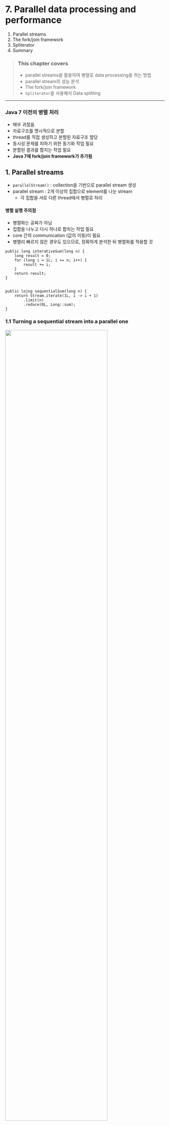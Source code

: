 # 7. Parallel data processing and performance

1. Parallel streams
2. The fork/join framework
3. Spliterator
4. Summary

> ### This chapter covers
>
> - parallel streams을 활용하여 병렬로 data processing을 하는 방법
> - parallel stream의 성능 분석
> - The fork/join framework
> - `Spliterator`을 사용해서 Data splitting

---

### Java 7 이전의 병렬 처리

- 매우 귀찮음
- 자료구조를 명시적으로 분할
- thread를 직접 생성하고 분할된 자료구조 할당
- 동시성 문제를 피하기 위한 동기화 작업 필요
- 분할된 결과를 합치는 작업 필요
- **Java 7에 fork/join framework가 추가됨**

## 1. Parallel streams

- `parallelStream()` : collection을 기반으로 parallel stream 생성
- parallel stream : 2개 이상의 집합으로 element를 나눈 stream
    - 각 집합을 서로 다른 thread에서 병렬로 처리

#### 병렬 실행 주의점

- 병렬화는 공짜가 아님
- 집합을 나누고 다시 하나로 합치는 작업 필요
- core 간의 communication (값의 이동)이 필요
- 병렬리 빠르지 않은 경우도 있으므로, 정확하게 분석한 뒤 병렬화를 적용할 것

````
public long interativeSum(long n) {
    long result = 0;
    for (long i = 1L; i <= n; i++) {
        result += i;
    }
    return result;
}


public lojng sequentialSum(long n) {
    return Stream.iterate(1L, i -> i + 1)
        .limit(n)
        .reduce(0L, Long::sum);
}
````

### 1.1 Turning a sequential stream into a parallel one

<img src="img.png"  width="80%"/>

````
public long parallelSum(long n) {
    return Stream.iterate(1L, i -> i + 1)
        .limit(n)
        .parallel() // parallel stream으로 변환
        .reduce(0L, Long::sum);
}
````

- `parallel()` : parallel stream으로 변환
- `sequential()` : sequential stream으로 변환

````
stream.parallel() // parallel stream으로 변환
    .filter(...)
    .sequential() // sequential stream으로 변환
    .map(...)
    .parallel() // parallel stream으로 변환
    .reduce(...);
````

#### Configuring the thread pool used by parallel streams

- parallel stream은 default로 `ForkJoinPool`을 사용
- return `Runtime.getRuntime().availableProcessors()` : 사용 가능한 프로세서 수
- 사용할 프로세서 수 직접 설정 : `System.setProperty("java.util.concurrent.ForkJoinPool.common.parallelism", "12")`
    - global 설정₩
    - **비추**

### 1.2 Measuring stream performance

- JMH, Java Microbenchmark Harness : microbenchmark를 위한 framework
- JMH 를 통해 parallel stream과 sequential stream의 성능 비교

````
@Benchmark
public long sequentialSum() {
    return Stream.iterate(1L, i -> i + 1)
            .limit(N)
            .reduce(0L, Long::sum);
}

@Benchmark
public long iterativeSum() {
    long result = 0;
    for (long i = 1L; i <= N; i++) {
        result += i;
    }
    return result;
}

@TearDown(Level.Invocation) // 각각의 벤치마크 실행 이후에 실행
public void tearDown() {
    System.gc();
}




````

<img src="img_1.png"  width="60%"/>

- `iterate()` : **parallel이 더 느림**
    - 서로 독립적인 집합으로 나누기 힘듦
    - `iterate()`는 이전 element를 이용해서 다음 element를 생성

#### USING MORE SPECIALIZED METHODS

````
@Benchmark
public long rangedSum() {
 return LongStream.rangeClosed(1, N)
 .reduce(0L, Long::sum);
}
````

```bash
Benchmark                          Mode  Cnt     Score    Error  Units
ParallelStreamBenchmark.rangedSum  avgt   10  3362.089 ± 22.867  us/op
```

- `sequentialSum()` 보다 빠름
    - autoboxing, auto-unboxing이 없음

````
@Benchmark
public long parallelRangedSum() {
    return LongStream.rangeClosed(1, N)
            .parallel()
            .reduce(0L, Long::sum);
}
````

```bash
Benchmark                                  Mode  Cnt    Score    Error  Units
ParallelStreamBenchmark.parallelRangedSum  avgt    10  496.916 ± 11.518  us/op
```

- 6배 빠름
- 병렬를 위해 독립적인 집합으로 나누기 쉬움

### 1.3  Using parallel streams correctly

- mutalbe state를 병렬 실행 시 사용하면 문제 발생

````
public long sideEffectSum(long n) {
  Accumulator accumulator = new Accumulator();
  
  LongStream.rangeClosed(1, n)
             .parallel() // 문제 원인
             .forEach(accumulator::add);
  
  return accumulator.total;
}

public class Accumulator {
  public long total = 0; // 상태값
  public void add(long value) { total += value; }
}

...

System.out.println("SideEffect parallel sum :"+ sideEffectParallelSum(10_000_000));
System.out.println("SideEffect parallel sum :"+ sideEffectParallelSum(10_000_000));
System.out.println("SideEffect parallel sum :"+ sideEffectParallelSum(10_000_000));

````

```baash
SideEffect parallel sum :6448280623056
SideEffect parallel sum :5006590315172
SideEffect parallel sum :5188848063192
```

- 병렬로 실행 시 `total`에 경합 발생
- 값이 매번 다름

### 1.4 Using parallel streams effectively

| Source            | Decomposability |
|-------------------|-----------------|
| `ArrayList`       | Excellent       |
| `LinkedList`      | Poor            |
| `IntStream.range` | Excellent       |
| `Stream.iterate`  | Poor            |
| `HashSet`         | Good            |
| `TreeSet`         | Good            |

- 성능측정 : parallel stream을 사용할 때와 사용하지 않을 때를 비교
    - parallel이 항상 빠르지 않음
    - parallel이 예상과 다르게 동작 할 수 있음
- boxing 지양
    - auto-boxing/unboxing은 성능에 영향을 줌
    - Java 8의 primitive streams 사용 e.g. `IntStream`, `DoubleStream`, `LongStream`
- 일반적으로 parallel 성능이 안좋은 operation
    - `limit()`, `findFirst()`, `findFirst()` : element의 순서에 의존
    - `findAny()` : element의 순서에 의존하지 않음, 병렬로 실행 시 빠름
    - `unordered()` : 순서 정렬되어있는 stream을 unordered stream으로 변환
- stream 파이프라인의 총 연산 비용 고려
    - N : element의 수, Q : 각 element를 처리하는데 걸리는 시간 일 때,
        - Q가 상대적으로 더 크다면 parallel stream 적합
- 데이터 양이 적은 경우, parallel stream 사용하지 않는 것이 좋음
    - parallel stream overhead가 더 큼
- parallel stream 아래에서 자료구조가 잘 분할 될 수 있는지
    - `ArrayList`는 잘 분할 될 수 있지만, `LinkedList`는 잘 분할 될 수 없음
    - `range()`로 반환된 primitive streams은 잘 분할됨
    - 커스텀 `Spliterator`를 사용하는 stream은 잘 분할됨
- Stream의 특성과 파이프라인을 지나며 어떻게 수정되는지 파악
    - `filter()`는 stream의 크기를 알 수 없음 (분할이 어려움)
    - 사이즈를 아는 stream은 분할이 쉬움
- 병합 비용 고려
    - 병합 비용이 크다면 parallel stream overhead가 더 커짐
    - e.g. `Collector.combiner()` 비용

## 2. The fork/join framework

<img src="img_2.png"  width="80%"/>

- 병렬화 가능한 task를 재귀적으로 작은 task로 분할하고, 결과를 합치는 프레임워크
- `ExecutorService`의 구현체
    - `ForkJoinPool`의 thread pool에게 subtask를 할당

### 2.1 Working with RecursiveTask

- `RecursiveTask<R>`의 subclass를 생성
    - `R` : task (subtask)의 결과 타입

````
protected abstract R compute();

...

// pseudo code
if( task is small enough or no longer divisible ) {
    sequentially solve the task
} else {
    split the task into two subtasks
    recursively invoke compute() on subtasks
    combine the results of the subtasks
}
````

````java
public class ForkJoinSumCalculator extends RecursiveTask<Long> { // fork/join framework 사용

    private final long[] numbers; // 합계를 구할 배열

    // subtask의 array 범위
    private final int start;
    private final int end;

    // subtask로 분할할 최소 배열 크기
    public static final long THRESHOLD = 10_000;

    // main task 생성시 사용
    public ForkJoinSumCalculator(long[] numbers) {
        this(numbers, 0, numbers.length);
    }

    // subtask 생성시 사용
    public ForkJoinSumCalculator(long[] numbers, int start, int end) {
        this.numbers = numbers;
        this.start = start;
        this.end = end;
    }

    // recursive task의 compute 메서드 구현
    @Override
    protected Long compute() {
        int length = end - start;

        // 기준값보다 작으면 순차적으로 계산
        if (length <= THRESHOLD) {
            return computeSequentially();
        }

        // subtask 생성
        ForkJoinSumCalculator leftTask = new ForkJoinSumCalculator(numbers, start, start + length / 2);
        leftTask.fork(); // 비동기 실행

        // subtask 생성
        ForkJoinSumCalculator rightTask = new ForkJoinSumCalculator(numbers, start + length / 2, end);
        Long rightResult = rightTask.compute(); // 동기 실행
        Long leftResult = leftTask.join();//  block : left task의 결과가 나올때까지 기다림

        return leftResult + rightResult;
    }

    private long computeSequentially() {
        long sum = 0;
        for (int i = start; i < end; i++)
            sum += numbers[i];
        return sum;
    }
}

````

````
private static Long forkJoinSum(long n) {
    long[] numbers = LongStream.rangeClosed(1, n).toArray();
    ForkJoinTask<Long> task = new ForkJoinSumCalculator(numbers);
    return new ForkJoinPool().invoke(task);
}

... 

Long result = forkJoinSum(10000000L);
````

- 같은 app에서 2개 이상의 `ForkJoinPool`을 사용하지 않는 것이 좋음
- `ForkJoinPool`은 인스턴스화 해서 static field에 관리하는 것이 좋음 (singleton)
- `new ForkJonPool()` : `Runtime.getRuntime().availableProcessors()` 만큼의 thread를 생성

#### RUNNING THE FORKJOINSUMCALCULATOR

<img src="img_3.png"  width="80%"/>

- 각 thread들이 task의 `compute()` 실행
- subtask로 이루어진 binary tree 형태로 task들이 생성
    - 실행이 완료되면 root 노드로 결과가 합쳐짐

### 2.2 Best practices for using the fork/join framework

- `join()`은 blocking operation
    - 반드시 2개의 subtask가 시작된 후에 호출
- `invoke()`은 `RecursiveTask` 안에서 사용되면 안됨
    - 안에서는 `compute()`, `fork()`를 호출
- sequential code만 `invoke()`를 호출해야함
- subtask에서 `fork()` : `ForkJoinPool`에 스케쥴
    - 같은 thread 재활용
    - thread pool에 불필요한 task 할당 방지
- fork/join framework를 활용한 parallel computation은 디버깅이 어려움
    - `compute()`가 `fork()`를 실행한 thread와 다른 thread에서 실행
- fork/join framework의 multi-core 연산이 sequential보다 빠름을 보장히지 않음
    - `warm-up`이 필요 (JIT compiler)
- subtask 분할 기준 필요

### 2.3 Work stealing

- 많은 subtask를 생성하는 것이 일반적으로 성능상 유리
- 실제 상황에선 Core수 외에 많은 변수가 존재
    - e.g. I/O bound, CPU bound

#### _work stealing_

<img src="img_4.png.png"  width="80%"/>

- task들이 고르게 분배되지 않는 문제를 해결
- `ForkJoinPool`의 thread들에게 고르게 task를 할당할 수 있음
- thread를 doubly linked queue를 가짐
    - 작업이 완료되면 queue에서 다음 작업을 가져와 실행
    - 자신의 queue가 비면 다른 thread의 queue에서 작업을 가져와 실행 **(steal)**
    - 모든 thread의 queue가 빌때까지 반복

## 3. Spliterator

- Java 8에 추가된 interface
- splitable iterator
- `spliterator()` : `Spliterator`를 반환하는 default method

````java
package java.util;

public interface Spliterator<T> {
    boolean tryAdvance(Consumer<? super T> action);

    Spliterator<T> trySplit();

    long estimateSize();

    int characteristics();
}
````

- `T` : `Spliterator`가 탐색하는 요소의 타입
- `tryAdvance()` : `Spliterator`의 요소를 하나씩 소비하면서 탐색
    - 요소가 남아있으면 `true` 반환
- `trySplit()` : `Spliterator`의 일부 요소를 분할하여 두번째 `Spliterator`를 생성
- `estimateSize()` : `Spliterator`가 탐색할 암은 요소 수 반환
    - 부정확하더라도, 예측 값은 연산에 유용

### 3.1 The splitting process

<img src="img_5.png"  width="80%"/>

1. step 1 : `trySplit()` 호출
    - `Spliterator`의 일부 요소를 분할하여 두번째 `Spliterator`를 생성
2. step 2 : 분할한 `Spliterator`에 대해서 `trySplit()` 호출
3. step 3 : null을 반환할 때까지 반복해서 `trySplit()` 호출
4. step 4 분할 종료, `trySplit()` return null
    - 더이상 분할 불가능

#### THE SPLITERATOR CHARACTERISTICS

- `Spliterator`의 `characteristics()`
- return : int 타입의 `Spliterator`의 특성을 정의하는 상수
- 리턴 값으로 유용하게 연산에 사용 (최적화)

| Characteristics | Description                                               |
|-----------------|-----------------------------------------------------------|
| `ORDERED`       | 요소들이 정렬되어 있음                                              |
| `DISTINCT`      | 요소들이 중복되지 않음 <br/>`x.equals(y) == false`                  |
| `SORTED`        | 요소들이 정렬되어 있음                                              |
| `SIZED`         | `estimateSize()`가 정확한 값을 반환함<br/>사이즈를 아는 source로부터 생성됨    |
| `NONNULL`       | `null` 요소를 가질 수 없음                                        |
| `IMMUTABLE`     | 요소들이 immutable                                            |
| `CONCURRENT`    | `Spliterator`의 소스를 동시에 수정할 수 있음<br/>동기화 작업 추가구현 없이        |
| `SUBSIZED`      | `trySplit()`으로 생성된 `Spliterator`는 `SIZED`와 `SUBSIZED`를 가짐 |

### 3.2 Implementing your own Spliterator

- String의 단어 (어절) 수를 세는 예제

````
private static int countWordsIteratively(String s) {
    int counter = 0;
    boolean lastSpace = true;
    for (char c : s.toCharArray()) {
        if (Character.isWhitespace(c)) {
            lastSpace = true;
        } else {
            if (lastSpace) counter++;
            lastSpace = false;
        }
    }
    return counter;
}

...

final String SENTENCE =
    " Nel mezzo del cammin di nostra vita " +
            "mi ritrovai in una selva oscura" +
            " ché la dritta via era smarrita ";
System.out.println("Found " + countWordsIteratively(SENTENCE) + " words");
````

#### REWRITING THE WORDCOUNTER IN FUNCTIONAL STYLE

````
Stream<Character> stream = IntStream.range(0, SENTENCE.length())
        .mapToObj(SENTENCE::charAt); // SENTENCE -> IntStream -> Stream<Character>
````

<img src="img_6.png"  width="70%"/>

````java
public class WordCounter {
    private final int counter; // immutable
    private final boolean lastSpace; // immutable

    public WordCounter(int counter, boolean lastSpace) {
        this.counter = counter;
        this.lastSpace = lastSpace;
    }

    // iterative algorithm
    public WordCounter accumulate(Character c) {
        if (Character.isWhitespace(c)) {
            return lastSpace ? this : new WordCounter(counter, true);
        } else {
            return lastSpace ? new WordCounter(counter + 1, false) : this;
        }
    }

    public WordCounter combine(WordCounter wordCounter) {
        return new WordCounter(counter + wordCounter.counter, wordCounter.lastSpace);
    }

    public int getCounter() {
        return counter;
    }
}
````

- `accumulate()` : `Spliterator`의 요소를 하나씩 탐색하면서 `WordCounter`의 상태를 바꿈
- `combine()` : 두 `WordCounter`를 결합

````
private static int countWords(Stream<Character> stream) {
    WordCounter wordCounter = stream.reduce(new WordCounter(0, true),
            WordCounter::accumulate,
            WordCounter::combine);

    return wordCounter.getCounter();
}

...

final String SENTENCE =
        " Nel mezzo del cammin di nostra vita " +
                "mi ritrovai in una selva oscura" +
                " ché la dritta via era smarrita ";

Stream<Character> stream = IntStream.range(0, SENTENCE.length())
        .mapToObj(SENTENCE::charAt);

System.out.println("result = " + countWords(stream));
````

#### MAKING THE WORDCOUNTER WORK IN PARALLEL

```java

public class WordCounterSpliterator implements Spliterator<Character> {
    private final String str;
    private int currentChar = 0;

    public WordCounterSpliterator(String str) {
        this.str = str;
    }

    @Override
    public boolean tryAdvance(Consumer<? super Character> action) {
        action.accept(str.charAt(currentChar++));
        return currentChar < str.length(); // 다음 문자가 남아있으면 true
    }

    // 문자열 분리 시 어절 단위로 분리
    @Override
    public Spliterator<Character> trySplit() {
        int currentSize = str.length() - currentChar;

        // 10글자 이하면 분리하지 않고 sequential 처리
        if (currentSize < 10)
            return null;

        // 분리할 문자열의 중간을 찾음
        for (int splitPos = currentSize / 2 + currentChar; splitPos < str.length(); splitPos++) {

            // 공백이면 split
            if (Character.isWhitespace(str.charAt(splitPos))) {
                Spliterator<Character> spliterator =
                        new WordCounterSpliterator(str.substring(currentChar, splitPos));
                currentChar = splitPos;
                return spliterator;
            }
        }
        return null;
    }

    @Override
    public long estimateSize() {
        return str.length() - currentChar;
    }

    @Override
    public int characteristics() {
        return ORDERED + SIZED + SUBSIZED + NONNULL + IMMUTABLE;
    }
}

```

- `tryAdvance()` : `currentChar`의 문자를 소비하고 `currentChar`를 증가시킴
    - 더 소비할 문자가 남아있으면 true, 더 이상 소비할 문자가 없으면 false
- `trySplit()` : `RecursiveTask`의 `compute()`와 비슷한 역할
    - split 1차 조건 명시 : 10글자 이하면 분리하지 않고 sequential 처리
    - blank 문자를 찾아서 split, `Spliterator`를 생성하고 현재 `Spliterator`의 `currentChar`를 증가시킴
- `estimatedSize()` : `Spliterator`가 파싱해야 할 문자열의 길이를 반환
- `characteristics()` : `Spliterator`의 특성을 반환
    - `ORDERED` : 문자열의 순서가 유의미함
    - `SIZED` : `estimatedSize()`가 정확한 값을 반환함
    - `SUBSIZED` : `trySplit()`으로 생성된 `Spliterator`는 정확한 사이즈를 가짐
    - `NONNULL` : `null` 문자를 가질 수 없음
    - `IMMUTABLE` : 문자열은 불변, `String`은 불변 객체

#### PUTTING THE WORDCOUNTERSPLITERATOR TO WORK

````
Spliterator<Character> spliterator = new WordCounterSpliterator(SENTENCE);
Stream<Character> streamParallel = StreamSupport.stream(spliterator, true); // 2nd param: parallel boolean
System.out.println("result2 = " + countWords(streamParallel));
````

## 4. Summary

- Internal iteration은 stream을 명시적으로 parallel을 구현하지 않고 간결하게 구현할 수 있음
- parallel이 무조건 빠르지 않음. 성능 측정을 해야함
- parallel stream이 유용한 경우
    - element가 많음
    - element를 처리하는데 오랜 시간이 걸림
- 성능 측면 : 올바른 자료구조 > parallel stream
    - primitive stream을 사용하면 boxing, unboxing이 발생하지 않음
- fork/join framework : parallelizable task를 재귀적으로 분할하여 병렬로 실행 후 결과를 합침
- `SplitIterator` : parallel stream의 split기준과 탐색 방법을 정의한 interface